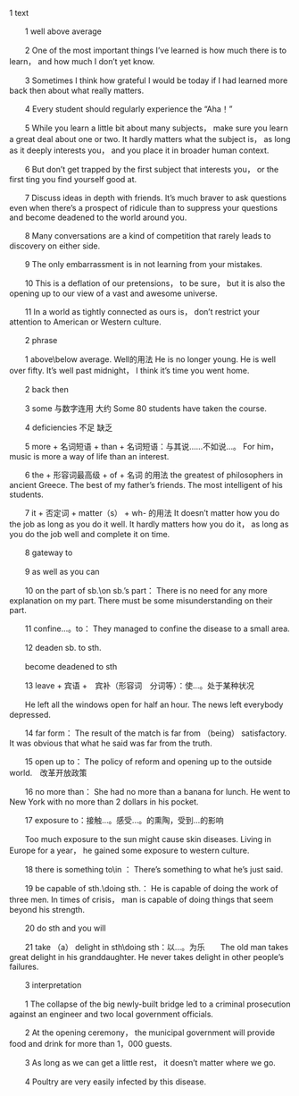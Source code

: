 1 text

　　1 well above average

　　2 One of the most important things I’ve learned is how much there is to learn， and how much I don’t yet know.

　　3 Sometimes I think how grateful I would be today if I had learned more back then about what really matters.

　　4 Every student should regularly experience the “Aha！”

　　5 While you learn a little bit about many subjects， make sure you learn a great deal about one or two. It hardly matters what the subject is， as long as it deeply interests you， and you place it in broader human context.

　　6 But don’t get trapped by the first subject that interests you， or the first ting you find yourself good at.

　　7 Discuss ideas in depth with friends. It’s much braver to ask questions even when there’s a prospect of ridicule than to suppress your questions and become deadened to the world around you.

　　8 Many conversations are a kind of competition that rarely leads to discovery on either side.

　　9 The only embarrassment is in not learning from your mistakes.

　　10 This is a deflation of our pretensions， to be sure， but it is also the opening up to our view of a vast and awesome universe.

　　11 In a world as tightly connected as ours is， don’t restrict your attention to American or Western culture.

　　2 phrase

　　1 above\below average.  Well的用法 He is no longer young. He is well over fifty. It’s well past midnight， I think it’s time you went home.

　　2 back then

　　3 some 与数字连用 大约 Some 80 students have taken the course.

　　4 deficiencies 不足 缺乏

　　5 more + 名词短语 + than + 名词短语：与其说……不如说…。  For him， music is more a way of life than an interest.

　　6 the + 形容词最高级 + of + 名词 的用法 the greatest of philosophers in ancient Greece. The best of my father’s friends. The most intelligent of his students.

　　7 it + 否定词 + matter（s） + wh- 的用法 It doesn’t matter how you do the job as long as you do it well. It hardly matters how you do it， as long as you do the job well and complete it on time.

　　8 gateway to

　　9 as well as you can

　　10 on the part of sb.\on sb.’s part：  There is no need for any more explanation on my part. There must be some misunderstanding on their part.

　　11 confine…。to：  They managed to confine the disease to a small area.

　　12 deaden sb. to sth.

　　become deadened to sth

　　13 leave + 宾语 +　宾补（形容词　分词等）：使…。处于某种状况

　　He left all the windows open for half an hour. The news left everybody depressed.

　　14 far form：      The result of the match is far from （being） satisfactory. It was obvious that what he said was far from the truth.

　　15 open up to：    The policy of reform and opening up to the outside world.　改革开放政策

　　16 no more than：  She had no more than a banana for lunch. He went to New York with no more than 2 dollars in his pocket.

　　17 exposure to：接触…。感受…。的熏陶，受到…的影响

　　Too much exposure to the sun might cause skin diseases.  Living in Europe for a year， he gained some exposure to western culture.

　　18 there is something to\in ：  There’s something to what he’s just said.

　　19 be capable of sth.\doing sth.：  He is capable of doing the work of three men. In times of crisis， man is capable of doing things that seem beyond his strength.

　　20 do sth and you will

　　21 take （a） delight in sth\doing sth：以…。为乐　　The old man takes great delight in his granddaughter. He never takes delight in other people’s failures.

　　3 interpretation

　　1 The collapse of the big newly-built bridge led to a criminal prosecution against an engineer and two local government officials.

　　2 At the opening ceremony， the municipal government will provide food and drink for more than 1，000 guests.

　　3 As long as we can get a little rest， it doesn’t matter where we go.

　　4 Poultry are very easily infected by this disease.